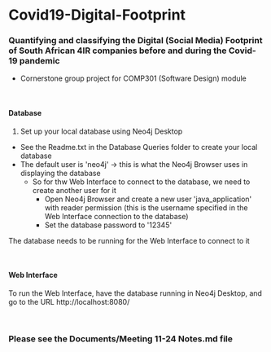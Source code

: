# Covid19-Digital-Footprint
### Quantifying and classifying the Digital (Social Media) Footprint of South African 4IR companies before and during the Covid-19 pandemic
- Cornerstone group project for COMP301 (Software Design) module

<br>

#### Database
1. Set up your local database using Neo4j Desktop
  - See the Readme.txt in the Database Queries folder to create your local database
  - The default user is 'neo4j' -> this is what the Neo4j Browser uses in displaying the database
    - So for thw Web Interface to connect to the database, we need to create another user for it
      - Open Neo4j Browser and create a new user 'java_application' with reader permission (this is the username specified in the Web Interface connection to the database)
      - Set the database password to '12345'
  
The database needs to be running for the Web Interface to connect to it

<br>

#### Web Interface
To run the Web Interface, have the database running in Neo4j Desktop, and go to the URL http://localhost:8080/

<br>

### Please see the Documents/Meeting 11-24 Notes.md file 
